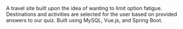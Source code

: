 A travel site built upon the idea of wanting to limit option fatigue. Destinations and activities are selected for the user based on provided answers to our quiz. Built using MySQL, Vue.js, and Spring Boot.
